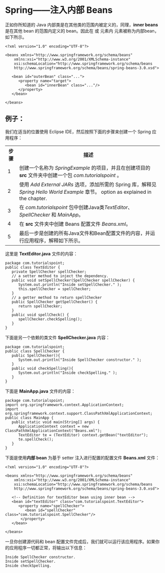 # Spring——注入内部 Beans 

正如你所知道的 Java 内部类是在其他类的范围内被定义的，同理，**inner beans** 是在其他 bean 的范围内定义的 bean。因此在 <property/> 或 <constructor-arg/> 元素内 <bean/> 元素被称为内部bean，如下所示。

```
<?xml version="1.0" encoding="UTF-8"?>

<beans xmlns="http://www.springframework.org/schema/beans"
    xmlns:xsi="http://www.w3.org/2001/XMLSchema-instance"
    xsi:schemaLocation="http://www.springframework.org/schema/beans
    http://www.springframework.org/schema/beans/spring-beans-3.0.xsd">

   <bean id="outerBean" class="...">
      <property name="target">
         <bean id="innerBean" class="..."/>
      </property>
   </bean>

</beans>
```

## 例子： 

我们在适当的位置使用 Eclipse IDE，然后按照下面的步骤来创建一个 Spring 应用程序：

<table class="table table-bordered">
<tr><th class="fivepct">步骤</th><th>描述</th></tr>
<tr><td>1</td><td>创建一个名称为 <i>SpringExample</i> 的项目，并且在创建项目的 <b>src</b> 文件夹中创建一个包 <i>com.tutorialspoint</i> 。</td></tr>
<tr><td>2</td><td>使用 <i>Add External JARs</i> 选项，添加所需的 Spring 库，解释见 <i>Spring Hello World Example</i> 章节。  option as explained in the  chapter.</td></tr>
<tr><td>3</td><td>在 <i>com.tutorialspoint</i> 包中创建Java类<i>TextEditor</i>、<i>SpellChecker</i> 和 <i>MainApp</i>。</td></tr>
<tr><td>4</td><td>在 <b>src</b> 文件夹中创建 Beans 配置文件 <i>Beans.xml</i>。 </td></tr>
<tr><td>5</td><td>最后一步是创建的所有Java文件和Bean配置文件的内容，并运行应用程序，解释如下所示。</td></tr>
</table>


这里是 **TextEditor.java** 文件的内容：

``` 
package com.tutorialspoint;
public class TextEditor {
   private SpellChecker spellChecker;
   // a setter method to inject the dependency.
   public void setSpellChecker(SpellChecker spellChecker) {
      System.out.println("Inside setSpellChecker." );
      this.spellChecker = spellChecker;
   }  
   // a getter method to return spellChecker
   public SpellChecker getSpellChecker() {
      return spellChecker;
   }
   public void spellCheck() {
      spellChecker.checkSpelling();
   }
}
```

下面是另一个依赖的类文件 **SpellChecker.java** 内容：

``` 
package com.tutorialspoint;
public class SpellChecker {
   public SpellChecker(){
      System.out.println("Inside SpellChecker constructor." );
   }
   public void checkSpelling(){
      System.out.println("Inside checkSpelling." );
   }   
}
```

下面是 **MainApp.java** 文件的内容：

``` 
package com.tutorialspoint;
import org.springframework.context.ApplicationContext;
import org.springframework.context.support.ClassPathXmlApplicationContext;
public class MainApp {
   public static void main(String[] args) {
      ApplicationContext context = new ClassPathXmlApplicationContext("Beans.xml");
      TextEditor te = (TextEditor) context.getBean("textEditor");
      te.spellCheck();
   }
}
```

下面是使用**内部 bean** 为基于 setter 注入进行配置的配置文件 **Beans.xml** 文件：

```
<?xml version="1.0" encoding="UTF-8"?>

<beans xmlns="http://www.springframework.org/schema/beans"
    xmlns:xsi="http://www.w3.org/2001/XMLSchema-instance"
    xsi:schemaLocation="http://www.springframework.org/schema/beans
    http://www.springframework.org/schema/beans/spring-beans-3.0.xsd">

   <!-- Definition for textEditor bean using inner bean -->
   <bean id="textEditor" class="com.tutorialspoint.TextEditor">
      <property name="spellChecker">
         <bean id="spellChecker" class="com.tutorialspoint.SpellChecker"/>
       </property>
   </bean>

</beans>
```

一旦你创建源代码和 bean 配置文件完成后，我们就可以运行该应用程序。如果你的应用程序一切都正常，将输出以下信息：

```
Inside SpellChecker constructor.
Inside setSpellChecker.
Inside checkSpelling.
```
